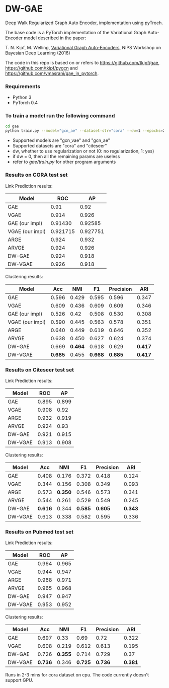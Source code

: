 # DW-GAE
Deep Walk Regularized Graph Auto Encoder, implementation using pyTroch.

The base code is a PyTorch implementation of the Variational Graph Auto-Encoder model described in the paper:
 
T. N. Kipf, M. Welling, [Variational Graph Auto-Encoders](https://arxiv.org/abs/1611.07308), NIPS Workshop on Bayesian Deep Learning (2016)

The code in this repo is based on or refers to https://github.com/tkipf/gae, https://github.com/tkipf/pygcn and https://github.com/vmasrani/gae_in_pytorch.

### Requirements
- Python 3
- PyTorch 0.4 

### To train a model run the following command
```bash
cd gae
python train.py --model="gcn_ae" --dataset-str="cora" --dw=1 --epochs=200 --walk-length=5 --window-size=3 --number-walks=5 --lr_dw=0.01
```
- Supported models are "gcn_vae" and "gcn_ae"
- Supported datasets are "cora" and "citeseer"
- dw, whether to use regularization or not (0: no regularization, 1: yes)
- if dw = 0, then all the remaining params are useless
- refer to _gae/train.py_ for other program arguments

### Results on CORA test set
Link Prediction results:

Model | ROC | AP
---|---|---
GAE | 0.91 | 0.92
VGAE | 0.914 | 0.926
GAE (our impl) | 0.91430 | 0.92585
VGAE (our impl) | 0.921715 | 0.927751
ARGE | 0.924 | 0.932
ARVGE | 0.924 | 0.926
DW-GAE | 0.924 | 0.918
DW-VGAE | 0.926 | 0.918

Clustering results:

Model | Acc | NMI | F1 | Precision | ARI
---|---|---|---|---|---
GAE | 0.596 | 0.429 | 0.595 | 0.596 | 0.347
VGAE | 0.609 | 0.436 | 0.609 | 0.609 | 0.346
GAE (our impl) | 0.526 | 0.42 | 0.508 | 0.530 | 0.308
VGAE (our impl) | 0.590 | 0.445 | 0.563 | 0.578 | 0.351
ARGE | 0.640 | 0.449 | 0.619 | 0.646 | 0.352
ARVGE | 0.638 | 0.450 | 0.627 | 0.624 | 0.374
DW-GAE | 0.669 | **0.464** | 0.618 | 0.629 | **0.417**
DW-VGAE | **0.685** | 0.455 | **0.668** | **0.685** | **0.417**

### Results on Citeseer test set
Link Prediction results:

Model | ROC | AP
---|---|---
GAE | 0.895 | 0.899
VGAE | 0.908 | 0.92
ARGE | 0.932 | 0.919
ARVGE | 0.924 | 0.93
DW-GAE | 0.921 | 0.915
DW-VGAE | 0.913 | 0.908

Clustering results:

Model | Acc | NMI | F1 | Precision | ARI
---|---|---|---|---|---
GAE | 0.408 | 0.176 | 0.372 | 0.418 | 0.124
VGAE | 0.344 | 0.156 | 0.308 | 0.349 | 0.093
ARGE | 0.573 | **0.350** | 0.546 | 0.573 | 0.341
ARVGE | 0.544 | 0.261 | 0.529 | 0.549 | 0.245
DW-GAE | **0.616** | 0.344 | **0.585** | **0.605** | **0.343**
DW-VGAE | 0.613 | 0.338 | 0.582 | 0.595 | 0.336

### Results on Pubmed test set
Link Prediction results:

Model | ROC | AP
---|---|---
GAE | 0.964 | 0.965
VGAE | 0.944 | 0.947
ARGE | 0.968 | 0.971
ARVGE | 0.965 | 0.968
DW-GAE | 0.947 | 0.947
DW-VGAE | 0.953 | 0.952

Clustering results:

Model | Acc | NMI | F1 | Precision | ARI
---|---|---|---|---|---
GAE | 0.697 | 0.33 | 0.69 | 0.72 | 0.322
VGAE | 0.608 | 0.219 | 0.612 | 0.613 | 0.195
DW-GAE | 0.726 | **0.355** | 0.714 | 0.729 | 0.37
DW-VGAE | **0.736** | 0.346 | **0.725** | **0.736** | **0.381**

Runs in 2-3 mins for cora dataset on cpu. The code currently doesn't support GPU.
